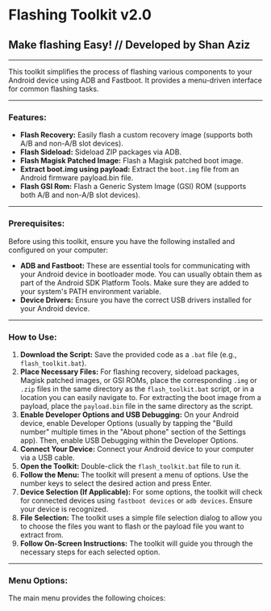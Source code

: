 # Flashing Toolkit v2.0

## Make flashing Easy! // Developed by Shan Aziz

---

This toolkit simplifies the process of flashing various components to your Android device using ADB and Fastboot. It provides a menu-driven interface for common flashing tasks.

---

### Features:

* **Flash Recovery:** Easily flash a custom recovery image (supports both A/B and non-A/B slot devices).
* **Flash Sideload:** Sideload ZIP packages via ADB.
* **Flash Magisk Patched Image:** Flash a Magisk patched boot image.
* **Extract boot.img using payload:** Extract the `boot.img` file from an Android firmware payload.bin file.
* **Flash GSI Rom:** Flash a Generic System Image (GSI) ROM (supports both A/B and non-A/B slot devices).

---

### Prerequisites:

Before using this toolkit, ensure you have the following installed and configured on your computer:

* **ADB and Fastboot:** These are essential tools for communicating with your Android device in bootloader mode. You can usually obtain them as part of the Android SDK Platform Tools. Make sure they are added to your system's PATH environment variable.
* **Device Drivers:** Ensure you have the correct USB drivers installed for your Android device.

---

### How to Use:

1.  **Download the Script:** Save the provided code as a `.bat` file (e.g., `flash_toolkit.bat`).
2.  **Place Necessary Files:** For flashing recovery, sideload packages, Magisk patched images, or GSI ROMs, place the corresponding `.img` or `.zip` files in the same directory as the `flash_toolkit.bat` script, or in a location you can easily navigate to. For extracting the boot image from a payload, place the `payload.bin` file in the same directory as the script.
3.  **Enable Developer Options and USB Debugging:** On your Android device, enable Developer Options (usually by tapping the "Build number" multiple times in the "About phone" section of the Settings app). Then, enable USB Debugging within the Developer Options.
4.  **Connect Your Device:** Connect your Android device to your computer via a USB cable.
5.  **Open the Toolkit:** Double-click the `flash_toolkit.bat` file to run it.
6.  **Follow the Menu:** The toolkit will present a menu of options. Use the number keys to select the desired action and press Enter.
7.  **Device Selection (If Applicable):** For some options, the toolkit will check for connected devices using `fastboot devices` or `adb devices`. Ensure your device is recognized.
8.  **File Selection:** The toolkit uses a simple file selection dialog to allow you to choose the files you want to flash or the payload file you want to extract from.
9.  **Follow On-Screen Instructions:** The toolkit will guide you through the necessary steps for each selected option.

---

### Menu Options:

The main menu provides the following choices:
